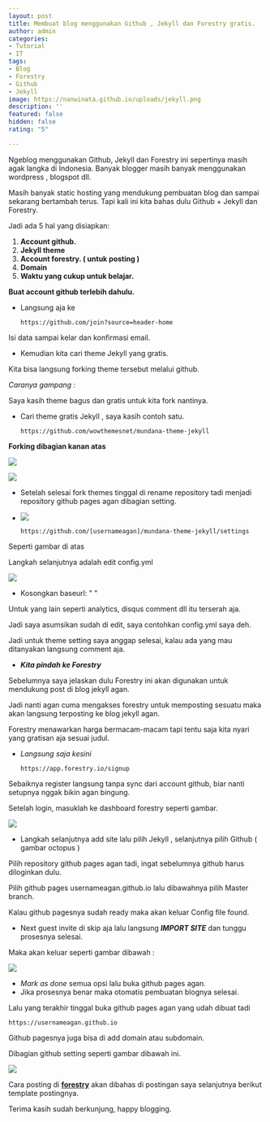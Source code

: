 ```yaml
---
layout: post
title: Membuat blog menggunakan Github , Jekyll dan Forestry gratis.
author: admin
categories:
- Tutorial
- IT
tags:
- Blog
- Forestry
- Github
- Jekyll
image: https://nanwinata.github.io/uploads/jekyll.png
description: ''
featured: false
hidden: false
rating: "5"

---
```

Ngeblog menggunakan Github, Jekyll dan Forestry ini sepertinya masih agak langka di Indonesia. Banyak blogger masih banyak menggunakan wordpress , blogspot dll.

Masih banyak static hosting yang mendukung pembuatan blog dan sampai sekarang bertambah terus. Tapi kali ini kita bahas dulu Github + Jekyll dan Forestry.

Jadi ada 5 hal yang  disiapkan:

1. **Account github.**
2. **Jekyll theme**
3. **Account forestry. ( untuk posting )**
4. **Domain**
5. **Waktu yang cukup untuk belajar.**

**Buat account github terlebih dahulu.**

* Langsung aja ke

      https://github.com/join?source=header-home

Isi data sampai kelar dan konfirmasi email.

* Kemudian kita cari theme Jekyll yang gratis.

Kita bisa langsung forking theme tersebut melalui github.

_Caranya gampang :_

Saya kasih theme bagus dan gratis untuk kita fork nantinya.

* Cari theme gratis Jekyll , saya kasih contoh satu.

      https://github.com/wowthemesnet/mundana-theme-jekyll

**Forking dibagian kanan atas**

![](https://nanwinata.github.io/uploads/forking.png)

![](https://nanwinata.github.io/uploads/prosesfork.png)

* Setelah selesai fork themes tinggal di rename repository tadi menjadi repository github pages agan dibagian setting.
* ![](https://nanwinata.github.io/uploads/githubpages.png)

      https://github.com/[usernameagan]/mundana-theme-jekyll/settings 

Seperti gambar di atas

Langkah selanjutnya adalah edit config.yml

![](https://nanwinata.github.io/uploads/config.png)

* Kosongkan baseurl: " "

Untuk yang lain seperti analytics, disqus comment dll itu terserah aja.

Jadi saya asumsikan sudah di edit, saya contohkan config.yml saya deh.

Jadi untuk theme setting saya anggap selesai, kalau ada  yang mau ditanyakan langsung comment aja.

* **_Kita pindah ke Forestry_**

Sebelumnya saya jelaskan dulu Forestry ini akan digunakan untuk mendukung post di blog jekyll agan.

Jadi nanti agan cuma mengakses forestry untuk memposting sesuatu maka akan langsung terposting ke blog jekyll agan.

Forestry menawarkan harga bermacam-macam tapi tentu saja kita nyari yang gratisan aja sesuai judul.

* _Langsung saja kesini_

      https://app.forestry.io/signup

Sebaiknya register langsung tanpa sync dari account github, biar nanti setupnya nggak bikin agan bingung.

Setelah login, masuklah ke dashboard forestry seperti gambar.

![](https://nanwinata.github.io/uploads/addsite.png)

* Langkah selanjutnya add site lalu pilih Jekyll , selanjutnya pilih Github ( gambar octopus )

Pilih repository github pages agan tadi, ingat sebelumnya github harus diloginkan dulu.

Pilih github pages usernameagan.github.io lalu dibawahnya pilih Master branch.

Kalau github pagesnya sudah ready maka akan keluar Config file found.

* Next guest invite di skip aja lalu langsung **_IMPORT SITE_** dan tunggu prosesnya selesai.

Maka akan keluar seperti gambar dibawah :

![](https://nanwinata.github.io/uploads/configfound.png)

* _Mark as done_ semua opsi lalu buka github pages agan.
* Jika prosesnya benar maka otomatis pembuatan blognya selesai.

Lalu yang terakhir tinggal buka github pages agan yang udah dibuat tadi

    https://usernameagan.github.io

Github pagesnya juga bisa di add domain atau subdomain.

Dibagian github setting seperti gambar dibawah ini.

![](https://nanwinata.github.io/uploads/adddomain.png)

Cara posting di [**forestry**](https://nanwinata.me/cara-posting-dengan-forestry/ "Cara posting dengan forestry") akan dibahas di postingan saya selanjutnya berikut template postingnya.

Terima kasih sudah berkunjung, happy blogging.